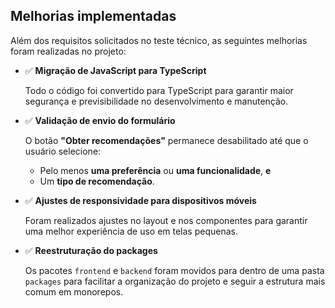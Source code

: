 ## Melhorias implementadas

Além dos requisitos solicitados no teste técnico, as seguintes melhorias foram realizadas no projeto:

- ✅ **Migração de JavaScript para TypeScript**

  Todo o código foi convertido para TypeScript para garantir maior segurança e previsibilidade no desenvolvimento e manutenção.

- ✅ **Validação de envio do formulário**

  O botão **"Obter recomendações"** permanece desabilitado até que o usuário selecione:

  - Pelo menos **uma preferência** ou **uma funcionalidade**, **e**
  - Um **tipo de recomendação**.

- ✅ **Ajustes de responsividade para dispositivos móveis**

  Foram realizados ajustes no layout e nos componentes para garantir uma melhor experiência de uso em telas pequenas.

- ✅ **Reestruturação do packages**

  Os pacotes `frontend` e `backend` foram movidos para dentro de uma pasta `packages` para facilitar a organização do projeto e seguir a estrutura mais comum em monorepos.
